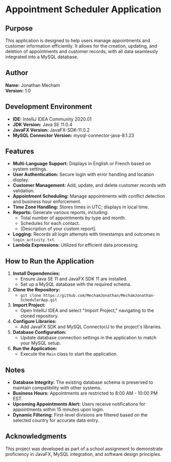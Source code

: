 # Appointment Scheduler Application

## Purpose
This application is designed to help users manage appointments and customer information efficiently. It allows for the creation, updating, and deletion of appointments and customer records, with all data seamlessly integrated into a MySQL database.

## Author
**Name:** Jonathan Mecham  
**Version:** 1.0  

## Development Environment
- **IDE:** IntelliJ IDEA Community 2020.01
- **JDK Version:** Java SE 11.0.4
- **JavaFX Version:** JavaFX-SDK-11.0.2
- **MySQL Connector Version:** mysql-connector-java-8.1.23

## Features
- **Multi-Language Support:** Displays in English or French based on system settings.
- **User Authentication:** Secure login with error handling and location display.
- **Customer Management:** Add, update, and delete customer records with validation.
- **Appointment Scheduling:** Manage appointments with conflict detection and business hour enforcement.
- **Time Zone Handling:** Stores times in UTC; displays in local time.
- **Reports:** Generate various reports, including:
  - Total number of appointments by type and month.
  - Schedules for each contact.
  - [Description of your custom report].
- **Logging:** Records all login attempts with timestamps and outcomes in `login_activity.txt`.
- **Lambda Expressions:** Utilized for efficient data processing.

## How to Run the Application
1. **Install Dependencies:**
   - Ensure Java SE 11 and JavaFX SDK 11 are installed.
   - Set up a MySQL database with the required schema.
2. **Clone the Repository:**
   - `git clone https://github.com/MechamJonathan/MechamJonathan-SchedulerApp.git`
3. **Import Project:**
   - Open IntelliJ IDEA and select "Import Project," navigating to the cloned repository.
4. **Configure Libraries:**
   - Add JavaFX SDK and MySQL Connector/J to the project's libraries.
5. **Database Configuration:**
   - Update database connection settings in the application to match your MySQL setup.
6. **Run the Application:**
   - Execute the `Main` class to start the application.

## Notes
- **Database Integrity:** The existing database schema is preserved to maintain compatibility with other systems.
- **Business Hours:** Appointments are restricted to 8:00 AM - 10:00 PM EST.
- **Upcoming Appointments Alert:** Users receive notifications for appointments within 15 minutes upon login.
- **Dynamic Filtering:** First-level divisions are filtered based on the selected country for accurate data entry.

## Acknowledgments
This project was developed as part of a school assignment to demonstrate proficiency in JavaFX, MySQL integration, and software design principles.
